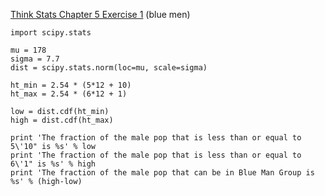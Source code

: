[Think Stats Chapter 5 Exercise 1](http://greenteapress.com/thinkstats2/html/thinkstats2006.html#toc50) (blue men)

```
import scipy.stats

mu = 178
sigma = 7.7
dist = scipy.stats.norm(loc=mu, scale=sigma)

ht_min = 2.54 * (5*12 + 10)
ht_max = 2.54 * (6*12 + 1)

low = dist.cdf(ht_min)
high = dist.cdf(ht_max)

print 'The fraction of the male pop that is less than or equal to 5\'10" is %s' % low
print 'The fraction of the male pop that is less than or equal to 6\'1" is %s' % high
print 'The fraction of the male pop that can be in Blue Man Group is %s' % (high-low)
```
